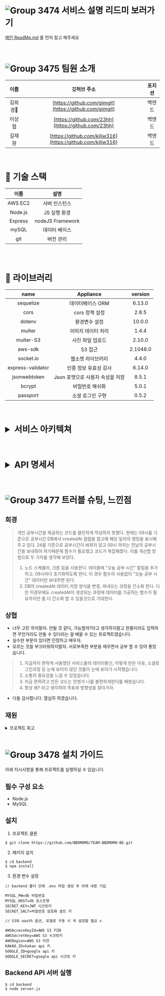 # ![Group 3474](https://user-images.githubusercontent.com/63698668/151095484-0d54cb7c-b35a-4f4f-947a-ce50e45489fa.png) 서비스 설명 리드미 보러가기

[메인 ReadMe.md](https://github.com/BBOMOMO) 를 먼저 참고 해주세요

<br>

# ![Group 3475](https://user-images.githubusercontent.com/63698668/151095485-db07f9d7-a895-4a60-85f1-d214a0ee8b15.png) 팀원 소개

|   이름   |                        깃허브 주소                         | 포지션 |
| :------: | :--------------------------------------------------------: | :----: |
| 김희경🔰 |   [https://github.com/gimgit](https://github.com/gimgit)   | 백엔드 |
|  이상협  |     [https://github.com/23hh](https://github.com/23hh)     | 백엔드 |
|  길재원  | [https://github.com/kiljw316](https://github.com/kiljw316) | 백엔드 |

<br>

# :hammer: 기술 스택

|  이름   |       설명       |
| :-----: | :--------------: |
| AWS EC2 |  서버 인스턴스   |
| Node.js |   JS 실행 환경   |
| Express | nodeJS Framework |
|  mySQL  |  데이터 베이스   |
|   git   |    버전 관리     |

<br><br>

# :book: 라이브러리

|       name        |            Appliance             | version  |
| :---------------: | :------------------------------: | :------: |
|     sequelize     |         데이터베이스 ORM         |  6.13.0  |
|       cors        |          cors 정책 설정          |  2.8.5   |
|      dotenv       |          환경변수 설정           |  10.0.0  |
|      multer       |        이미지 데이터 처리        |  1.4.4   |
|     multer-S3     |         사진 파일 업로드         |  2.10.0  |
|      aws-sdk      |             S3 접근              | 2.1048.0 |
|     socket.io     |        웹소켓 라이브러리         |  4.4.0   |
| express-validator |      인증 정보 유효성 검사       |  6.14.0  |
|   jsonwebtoken    | Json 포맷으로 사용자 속성을 저장 |  8.5.1   |
|      bcrypt       |         비밀번호 해쉬화          |  5.0.1   |
|     passport      |         소셜 로그인 구현         |  0.5.2   |



<br>

<h1>
<details>
<summary>서비스 아키텍쳐</summary>
<div markdown="1">


![뽀모모아키텍쳐v2](https://user-images.githubusercontent.com/85975904/151278794-c81d778e-31d5-4b89-af24-7a44b4b322d2.png)


</div>
</details>
</h1>

<br>

<h1>
<details>
<summary>API 명세서</summary>
<div markdown="1">

![auth](https://user-images.githubusercontent.com/87928719/151182062-10082d50-771c-4835-992a-be3f1c5d034e.PNG)
![users](https://user-images.githubusercontent.com/87928719/151182046-13c8f50a-da55-4e85-b68f-e0ee2ed242d6.png)
![studyRoom](https://user-images.githubusercontent.com/87928719/151182076-8896433d-2e7e-45e1-9c45-24e4ca46761d.png)
![post](https://user-images.githubusercontent.com/87928719/151182093-e3c120e9-cc38-4eb6-a706-4068b04534fb.png)

</div>
</details>
</h1>

<br>

# ![Group 3477](https://user-images.githubusercontent.com/63698668/151095490-9e2b3688-9f9f-4e93-9165-97b8423fef78.png) 트러블 슈팅, 느낀점

## 희경
 > 개인 공부시간을 제공하는 코드를 클린하게 작성하지 못했다. 현재는 09시를 기준으로 공부시간 DB에서 createdAt 컬럼을 참고해 해당 일자의 랭킹을 표시해주고 있다. 24를 기준으로 공부시간이 바뀌지 않고 09시 까지는 전날의 공부시간을 보내줘야 하기때문에 함수가 필요했고 코드가 복잡해졌다. 이를 개선할 방법으로 두 가지를 생각해 보았다. 
 > 1. 노드 스케쥴러, 크론 등을 사용한다. 테이블에 "오늘 공부 시간" 칼럼을 추가하고, 09시마다 초기화하도록 한다. 이 경우 함수의 사용없이 "오늘 공부 시간" 데이터만 보내주면 된다. 
 > 2. DB의 createdAt 데이터 저장 양식을 변경, 꺼내오는 과정을 간소화 한다. 다만 이경우에도 createdAt이 생성되는 과정에 데이터를 가공하는 함수가 필요하지만 좀 더 간소화 할 수 있을것으로 기대한다.
## 상협
 - 너무 고민 하지말자. 안될 것 같다, 가능할까?라고 생각하지말고 한줄이라도 입력하면 무언가라도 만들 수 있다라는 걸 배울 수 있는 프로젝트였습니다.
 - 실수한 부분이 있다면 인정하고 배우자.
 - 모르는 것을 부끄러워하지말자. 서로부족한 부분을 채우면서 공부 할 수 있어 좋았습니다.
 > 1. 지금까지 편하게 사용했던 서비스들의 데이터통신, 이렇게 만든 이유, 소셜로그인과정 등 눈에 보이지 않던 것들이 눈에 보이기 시작했습니다.
 > 2. 소통의 중요성을 느낄 수 있었습니다.
 > 3. 지금 편하려고 만든 코드는 언젠가 나를 불편하게한다를 배웠습니다.
 > 4. 항상 왜? 라고 생각하여 목표와 방향성을 찾아가자.
 - 다들 감사합니다. 열심히 하겠습니다.
## 재원

<details>
<summary>프로젝트 회고</summary>
<div markdown="1">

- 6주라는 꽤 긴 기간이 주어지다보니 프로젝트의 규모를 키우고 싶었다. 

- 프로젝트 규모가 커지는 만큼 서비스 기획, API 명세, 서비스 아키텍쳐 등등 준비 과정이 굉장히 길었다. 코드를 작성하기 전에 이미 기력을 모두 소모한 것같은 느낌을 받을 정도 였다. 

- 문제는 긴 회의로 인해 지치다보니 한 번 작성해놓은 문서는 잘 수정되지 않았던 것이다. 아무리 꼼꼼하게 설계를 했어도 수정사항이 생기기 마련인데 소통의 부재가 발생한 것이다. 그렇게 Fe와 Be가 문서로만 소통하다보니 중간 결과물을 확인했을 때 수정사항이 몰아치면서 악순환이 계속 되었다.

- 이를 해결하기 위해 우리 조는 서로의 실수를 줄이고 전체적인 프로젝트를 이해하기 위한 방법이 없을까 찾아보던 중에 애자일 방법론의 데일리 스크럼 방식을 발견하게 되었는데 

- 불확실성이 높은 서비스를 개발하거나 업데이트와 조율을 귀찮아 할 경우 도입하면 효과적이라는 것을 보고 한 번 시작해 보기로 했다.

- 매일 오전 10시에 15분 정도의 공통 회의 시간을 갖고 서로 작업 상황을 공유하며 오늘 할 작업과 수정 사항을 매일매일 공유하는 방식으로 규칙을 정했다. 아침에 일어나는 것이 굉장히 힘들었지만 모든 팀원이 참가해서 회의를 하고 대화를 나눴다. 
즉각적인 피드백으로 빠르게 서비스의 방향을 학습할 수 있었고 무의식적으로 서로 협동심도 생기는 것 같았다.

- 아직 유지/보수 및 추가할 기능들이 남아 있지만 MVP 서비스로의 런칭은 선공적으로 마무리 되었다. 

- 이 프로젝트를 런칭하고 느낀점은 사람은 결국 말을 통해 소통하고 의사결정을 하고 서로의 의견을 묻기 때문에 짧지만 잦은 대화가 일의 효율성을 높여준다는 것이다.

</div>
</details>



<br>

# ![Group 3478](https://user-images.githubusercontent.com/63698668/151095492-35f5e6d7-1854-4175-8b94-d5e19ac19c65.png) 설치 가이드

아래 지시사항을 통해 프로젝트를 실행하실 수 있습니다.

## 필수 구성 요소

- Node.js
- MySQL

## 설치

1. 프로젝트 클론

```console
$ git clone https://github.com/BBOMOMO/TEAM-BBOMOMO-BE.git
```

2. 패키지 설치

```console
$ cd backend
$ npm install
```

3. 환경 변수 설정  



```text
// backend 폴더 안에 .env 파일 생성 후 아래 내용 기입

MYSQL_PW=db 비밀번호
MYSQL_HOST=db 호스트명
SECRET_KEY=JWT 시크릿키
SECRET_SALT=비밀번호 암호화 솔트 키

// S3와 oauth 옵션, 로컬로 구동 시 꼭 설정할 필요 x

AWSAccessKeyId=AWS S3 키ID
AWSSecretKey=AWS S3 시크릿키
AWSRegion=AWS S3 리전
KAKAO_ID=kakao api 키
GOOGLE_ID=google api 키
GOOGLE_SECRET=google api 시크릿 키
```

## Backend API 서버 실행

```console
$ cd backend
$ node server.js
```
